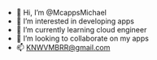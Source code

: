 - 👋 Hi, I’m @McappsMichael
- 👀 I’m interested in developing apps
- 🌱 I’m currently learning cloud engineer
- 💞️ I’m looking to collaborate on my apps
- 📫 KNWVMBRR@gmail.com

<!---
McappsMichael/McappsMichael is a ✨ special ✨ repository because its `README.md` (this file) appears on your GitHub profile.
You can click the Preview link to take a look at your changes.
--->
